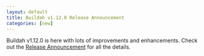 ```yaml
---
layout: default
title: Buildah v1.12.0 Release Announcement
categories: [new]
---
```

Buildah v1.12.0 is here with lots of improvements and enhancements.  Check out the [Release Announcement](https://buildah.io/releases/2020/01/14/Buildah-version-v1.12.0.html) for all the details.
